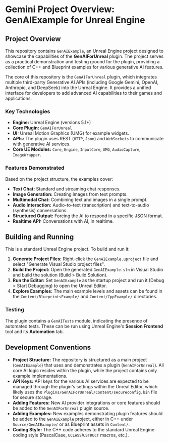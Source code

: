 # Gemini Project Overview: GenAIExample for Unreal Engine

## Project Overview

This repository contains `GenAIExample`, an Unreal Engine project designed to showcase the capabilities of the **GenAIForUnreal** plugin. The project serves as a practical demonstration and testing ground for the plugin, providing a collection of C++ and Blueprint examples for various generative AI features.

The core of this repository is the `GenAIForUnreal` plugin, which integrates multiple third-party Generative AI APIs (including Google Gemini, OpenAI, Anthropic, and DeepSeek) into the Unreal Engine. It provides a unified interface for developers to add advanced AI capabilities to their games and applications.

### Key Technologies

*   **Engine:** Unreal Engine (versions 5.1+)
*   **Core Plugin:** `GenAIForUnreal`
*   **UI:** Unreal Motion Graphics (UMG) for example widgets.
*   **APIs:** The plugin uses REST (`HTTP`, `Json`) and `WebSockets` to communicate with generative AI services.
*   **Core UE Modules:** `Core`, `Engine`, `InputCore`, `UMG`, `AudioCapture`, `ImageWrapper`.

### Features Demonstrated

Based on the project structure, the examples cover:

*   **Text Chat:** Standard and streaming chat responses.
*   **Image Generation:** Creating images from text prompts.
*   **Multimodal Chat:** Combining text and images in a single prompt.
*   **Audio Interaction:** Audio-to-text (transcription) and text-to-audio (synthesis) conversations.
*   **Structured Output:** Forcing the AI to respond in a specific JSON format.
*   **Realtime API:** Conversations with AI, in realtime. 

## Building and Running

This is a standard Unreal Engine project. To build and run it:

1.  **Generate Project Files:** Right-click the `GenAIExample.uproject` file and select "Generate Visual Studio project files".
2.  **Build the Project:** Open the generated `GenAIExample.sln` in Visual Studio and build the solution (Build > Build Solution).
3.  **Run the Editor:** Set `GenAIExample` as the startup project and run it (Debug > Start Debugging) to open the Unreal Editor.
4.  **Explore Examples:** The main example levels and assets can be found in the `Content/BlueprintsExample/` and `Content/CppExample/` directories.

### Testing

The plugin contains a `GenAITests` module, indicating the presence of automated tests. These can be run using Unreal Engine's **Session Frontend** tool and its **Automation** tab.

## Development Conventions

*   **Project Structure:** The repository is structured as a main project (`GenAIExample`) that uses and demonstrates a plugin (`GenAIForUnreal`). All core AI logic resides within the plugin, while the project contains only example implementations.
*   **API Keys:** API keys for the various AI services are expected to be managed through the plugin's settings within the Unreal Editor, which likely uses the `Plugins/GenAIForUnreal/Content/secureconfig.bin` file for secure storage.
*   **Adding Features:** New AI provider integrations or core features should be added to the `GenAIForUnreal` plugin source.
*   **Adding Examples:** New examples demonstrating plugin features should be added to the `GenAIExample` project, either in C++ under `Source/GenAIExample/` or as Blueprint assets in `Content/`.
*   **Coding Style:** The C++ code adheres to the standard Unreal Engine coding style (PascalCase, `UCLASS`/`USTRUCT` macros, etc.).
